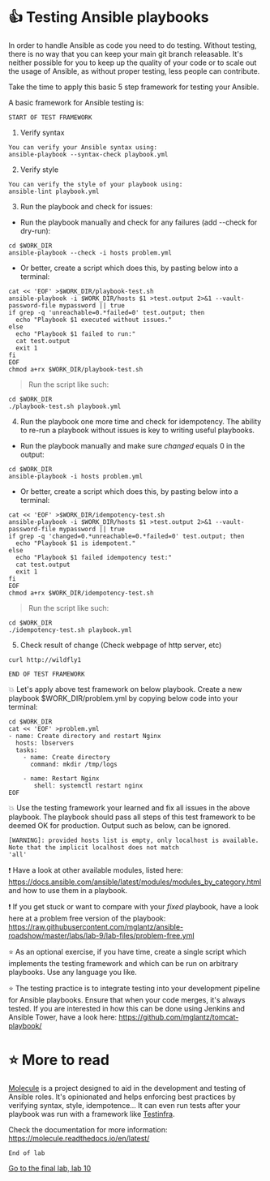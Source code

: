 #  :thumbsup: Testing Ansible playbooks

In order to handle Ansible as code you need to do testing. Without testing, there is no way that you can keep your main git branch releasable.
It's neither possible for you to keep up the quality of your code or to scale out the usage of Ansible, as without proper testing, less people can contribute.

Take the time to apply this basic 5 step framework for testing your Ansible.

A basic framework for Ansible testing is:

```
START OF TEST FRAMEWORK
```

1. Verify syntax
```
You can verify your Ansible syntax using: 
ansible-playbook --syntax-check playbook.yml
```

2. Verify style
```
You can verify the style of your playbook using:
ansible-lint playbook.yml
```

3. Run the playbook and check for issues:
* Run the playbook manually and check for any failures (add --check for dry-run):
```
cd $WORK_DIR
ansible-playbook --check -i hosts problem.yml
```

* Or better, create a script which does this, by pasting below into a terminal:
```
cat << 'EOF' >$WORK_DIR/playbook-test.sh
ansible-playbook -i $WORK_DIR/hosts $1 >test.output 2>&1 --vault-password-file mypassword || true
if grep -q 'unreachable=0.*failed=0' test.output; then
  echo "Playbook $1 executed without issues."
else
  echo "Playbook $1 failed to run:"
  cat test.output
  exit 1
fi
EOF
chmod a+rx $WORK_DIR/playbook-test.sh
```
>Run the script like such:
```
cd $WORK_DIR
./playbook-test.sh playbook.yml
```

4. Run the playbook one more time and check for idempotency. The ability to re-run a playbook without issues is key to writing useful playbooks.
* Run the playbook manually and make sure _changed_ equals 0 in the output: 
```
cd $WORK_DIR
ansible-playbook -i hosts problem.yml
```

* Or better, create a script which does this, by pasting below into a terminal:
```
cat << 'EOF' >$WORK_DIR/idempotency-test.sh
ansible-playbook -i $WORK_DIR/hosts $1 >test.output 2>&1 --vault-password-file mypassword || true
if grep -q 'changed=0.*unreachable=0.*failed=0' test.output; then
  echo "Playbook $1 is idempotent."
else
  echo "Playbook $1 failed idempotency test:"
  cat test.output
  exit 1
fi
EOF
chmod a+rx $WORK_DIR/idempotency-test.sh
```
>Run the script like such:
```
cd $WORK_DIR
./idempotency-test.sh playbook.yml
```

5. Check result of change (Check webpage of http server, etc)
```
curl http://wildfly1
```

```
END OF TEST FRAMEWORK
```

:boom: Let's apply above test framework on below playbook. Create a new playbook $WORK_DIR/problem.yml by copying below code into your terminal:
```
cd $WORK_DIR
cat << 'EOF' >problem.yml
- name: Create directory and restart Nginx 
  hosts: lbservers
  tasks: 
    - name: Create directory
      command: mkdir /tmp/logs

    - name: Restart Nginx
       shell: systemctl restart nginx
EOF
```

:boom: Use the testing framework your learned and fix all issues in the above playbook. The playbook should pass all steps of this test framework to be deemed OK for production. Output such as below, can be ignored.
```
[WARNING]: provided hosts list is empty, only localhost is available. Note that the implicit localhost does not match
'all'
```
 :exclamation: Have a look at other available modules, listed here: https://docs.ansible.com/ansible/latest/modules/modules_by_category.html and how to use them in a playbook.

 :exclamation: If you get stuck or want to compare with your _fixed_ playbook, have a look here at a problem free version of the playbook:
https://raw.githubusercontent.com/mglantz/ansible-roadshow/master/labs/lab-9/lab-files/problem-free.yml

:star: As an optional exercise, if you have time, create a single script which implements the testing framework and which can be run on arbitrary playbooks. Use any language you like.

:star: The testing practice is to integrate testing into your development pipeline for Ansible playbooks. Ensure that when your code merges, it's always tested. If you are interested in how this can be done using Jenkins and Ansible Tower, have a look here:
https://github.com/mglantz/tomcat-playbook/

# :star: More to read

[Molecule](https://molecule.readthedocs.io/en/latest/) is a project designed to aid in the development and testing of Ansible roles.
It's opinionated and helps enforcing best practices by verifying syntax, style, idempotence... It can even run tests after your playbook was run
with a framework like [Testinfra](https://testinfra.readthedocs.io/en/latest/).

Check the documentation for more information: https://molecule.readthedocs.io/en/latest/

```
End of lab
```
[Go to the final lab, lab 10](../lab-10/README.md)
